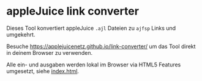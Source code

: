 # appleJuice link converter

Dieses Tool konvertiert appleJuice `.ajl` Dateien zu `ajfsp` Links und umgekehrt.

Besuche https://applejuicenetz.github.io/link-converter/ um das Tool direkt in deinem Browser zu verwenden.

Alle ein- und ausgaben werden lokal im Browser via HTML5 Features umgesetzt, siehe [index.html](index.html#L73).
